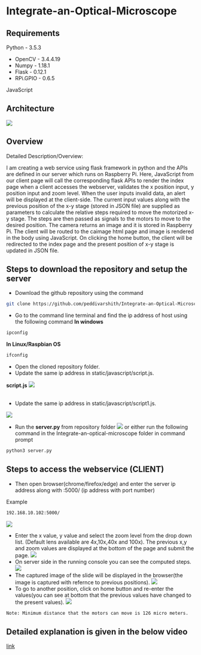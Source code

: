 # Integrate-an-Optical-Microscope
## Requirements
Python - 3.5.3
- OpenCV - 3.4.4.19 
- Numpy - 1.18.1
- Flask - 0.12.1
- RPi.GPIO - 0.6.5

JavaScript
## Architecture
![](tutorial/Architecture.png)
## Overview
Detailed Description/Overview:

I am creating a web service using flask framework in python and the APIs are defined in our server which runs on Raspberry Pi. Here, JavaScript from our client page will call the corresponding flask APIs to render the index page when a client accesses the webserver, validates the x position input, y position input and zoom level. When the user inputs invalid data, an alert will be displayed at the client-side. The current input values along with the previous position of the x-y stage (stored in JSON file) are supplied as parameters to calculate the relative steps required to move the motorized x-y stage. The steps are then passed as signals to the motors to move to the desired position. The camera returns an image and it is stored in Raspberry Pi. The client will be routed to the caimage html page and image is rendered in the body using JavaScript. On clicking the home button, the client will be redirected to the index page and the present position of x-y stage is updated in JSON file.
## Steps to download the repository and setup the server
- Download the github repository using the command 
```bash 
git clone https://github.com/peddivarshith/Integrate-an-Optical-Microscope.git
```
- Go to the command line terminal and find the ip address of host using the following command
 **In windows**
```bash
ipconfig
```
 **In Linux/Raspbian OS**
```bash
ifconfig
```
- Open the cloned repository folder.
- Update the same ip address in static/javascript/script.js.


**script.js**
![](tutorial/step1_2.png)</br></br>

- Update the same ip address in static/javascript/script1.js. 

![](tutorial/step1_1.png)

- Run the **server.py** from repository folder 
![](tutorial/step2.png)
or either run the following command in the Integrate-an-optical-microscope folder in command prompt
```bash
python3 server.py
```
## Steps to access the webservice (CLIENT)
- Then open browser(chrome/firefox/edge) and enter the server ip address along with :5000/ (ip address with port number)

Example 
```bash
192.168.10.102:5000/
```
![](tutorial/step3.png)
- Enter the x value, y value and select the zoom level from the drop down list. (Default lens available are 4x,10x,40x and 100x). The previous x,y and zoom values are displayed at the bottom of the page and submit the page.
![](tutorial/step4.png)
- On server side in the running console you can see the computed steps.
![](tutorial/step5.png)
- The captured image of the slide will be displayed in the browser(the image is captured with refernce to previous positions).
![](tutorial/step6.png)
- To go to another position, click on home button and re-enter the values(you can see at bottom that the previous values have changed to the present values).
![](tutorial/step7.png)
```bash
Note: Minimum distance that the motors can move is 126 micro meters.
```
## Detailed explanation is given in the below video
[link](url)

